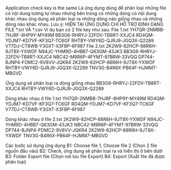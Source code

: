 Application check key is the same
Là ứng dụng dùng để phân loại những file có nội dung tương tự nhau nhưng bên trong có những dòng có nội dung khác nhau
ứng dụng sẽ phân loại ra những dòng nào giống nhau và những dòng nào khác nhau.
Lưu ý: HIỆN TẠI ỨNG DỤNG CHỈ HỖ TRỢ ĐỊNH DẠNG FILE *.txt VÀ *.csv
Ví dụ bạn có 2 file key như sau:
File 1.txt
YH7QR-2NMBB-7HJRF-8HP9Y-MY49M
BB3G6-RHRYJ-22FDV-TB8RT-XXJC4
RD4QM-YDJM7-KD7VF-KF3Q7-TC6GF
RHTBY-VWY6D-QJRJ9-JGQ3X-Q2289
V77DJ-CT8WB-Y3GXT-X3FBP-6F987
File 2.txt
2K2W9-82HCP-88R6H-9JT8X-YXWDF
N94JC-YHM9D-4HBB7-Q63GM-43JK3
BB3G6-RHRYJ-22FDV-TB8RT-XXJC4
NBC42-M9R6P-4FYMT-97BRW-33VQQ
DP744-BJNP4-FDMC2-9V8VV-JQKR4
2K2W9-82HCP-88R6H-9JT8X-YXWDF
RHTBY-VWY6D-QJRJ9-JGQ3X-Q2289
TNV3G-B4R6X-PB64F-HJMM7-MBGVD

Ứng dụng sẽ phân loại ra dòng giống nhau
BB3G6-RHRYJ-22FDV-TB8RT-XXJC4
RHTBY-VWY6D-QJRJ9-JGQ3X-Q2289

Dòng khác nhau ở file 1.txt
YH7QR-2NMBB-7HJRF-8HP9Y-MY49M
RD4QM-YDJM7-KD7VF-KF3Q7-TC6GF
RD4QM-YDJM7-KD7VF-KF3Q7-TC6GF
V77DJ-CT8WB-Y3GXT-X3FBP-6F987

Dòng khác nhau ở file 2.txt
2K2W9-82HCP-88R6H-9JT8X-YXWDF
N94JC-YHM9D-4HBB7-Q63GM-43JK3
NBC42-M9R6P-4FYMT-97BRW-33VQQ
DP744-BJNP4-FDMC2-9V8VV-JQKR4
2K2W9-82HCP-88R6H-9JT8X-YXWDF
TNV3G-B4R6X-PB64F-HJMM7-MBGVD

Các bước sử dụng ứng dụng
B1: Choose file 1, Choose file 2 (Chọn 2 file nguồn đầu vào)
B2: Check, ứng dụng sẽ phân loại ra và hiển thị ở bên dưới
B3: Folder Export file (Chọn nơi lưu file Export)
B4: Export (Xuất file đã được phân loại)
